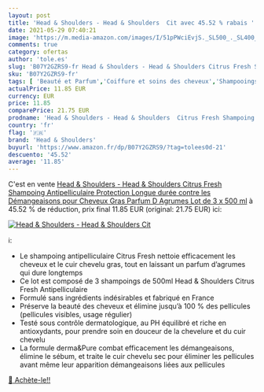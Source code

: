 ```yaml
---
layout: post
title: 'Head & Shoulders - Head & Shoulders  Cit avec 45.52 % rabais '
date: 2021-05-29 07:40:21
image: 'https://m.media-amazon.com/images/I/51pPWciEvjS._SL500_._SL400_.jpg'
comments: true
category: ofertas
author: 'tole.es'
slug: 'B07Y2GZRS9-fr Head & Shoulders - Head & Shoulders Citrus Fresh Shampoing...'
sku: 'B07Y2GZRS9-fr'
tags: [ 'Beauté et Parfum','Coiffure et soins des cheveux','Shampooings','Soins des cheveux','head & shoulders', ]
actualPrice: 11.85 EUR
currency: EUR
price: 11.85
comparePrice: 21.75 EUR
prodname: 'Head & Shoulders - Head & Shoulders  Citrus Fresh Shampoing Antipelliculaire  Protection Longue durée contre les Démangeaisons  pour Cheveux Gras  Parfum D Agrumes  Lot de 3 x 500 ml'
country: 'fr'
flag: '🇫🇷'
brand: 'Head & Shoulders'
buyurl: 'https://www.amazon.fr/dp/B07Y2GZRS9/?tag=tolees0d-21'
descuento: '45.52'
average: '11.85'
---
```


C'est en vente [Head & Shoulders - Head & Shoulders  Citrus Fresh Shampoing Antipelliculaire  Protection Longue durée contre les Démangeaisons  pour Cheveux Gras  Parfum D Agrumes  Lot de 3 x 500 ml](https://www.amazon.fr/dp/B07Y2GZRS9/?tag=tolees0d-21)  à  45.52 % de réduction, prix final  11.85 EUR (original: 21.75 EUR) ici:

[![Head & Shoulders - Head & Shoulders  Cit](https://m.media-amazon.com/images/I/51pPWciEvjS._SL500_._SL400_.jpg)](https://www.amazon.fr/dp/B07Y2GZRS9/?tag=tolees0d-21)

ℹ️:

- Le shampoing antipelliculaire Citrus Fresh nettoie efficacement les cheveux et le cuir chevelu gras, tout en laissant un parfum d’agrumes qui dure longtemps
- Ce lot est composé de 3 shampoings de 500ml Head & Shoulders Citrus Fresh Antipelliculaire
- Formulé sans ingrédients indésirables et fabriqué en France
- Préserve la beauté des cheveux et élimine jusqu’à 100 % des pellicules (pellicules visibles, usage régulier)
- Testé sous contrôle dermatologique, au PH équilibré et riche en antioxydants, pour prendre soin en douceur de la chevelure et du cuir chevelu
- La formule derma&Pure combat efficacement les démangeaisons, élimine le sébum, et traite le cuir chevelu sec pour éliminer les pellicules avant même leur apparition démangeaisons liées aux pellicules

[🛒 Achète-le!!](https://www.amazon.fr/dp/B07Y2GZRS9/?tag=tolees0d-21)
